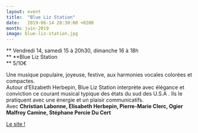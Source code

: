 ```yaml
---
layout: event
title:  "Blue Liz Station"
date:   2019-06-14 20:30:00 +0200
month: juin-2019
image: blue-liz-station.jpg
---
```


**
  Vendredi 14, samedi 15 à 20h30, dimanche 16 à 18h  
** **Blue Liz Station  
** 5/10€

Une musique populaire, joyeuse, festive, aux harmonies vocales colorées et compactes.  
Autour d’Elizabeth Herbepin, Blue Liz Station interprète avec élégance et conviction ce courant musical typique des états du sud des U.S.A . Ils le pratiquent avec une énergie et un plaisir communicatifs.  
Avec **Christian Labonne, Elisabeth Herbepin, Pierre-Marie Clerc, Ogier Malfroy Camine, Stéphane Percie Du Cert**

[Le site !](https://bluelizstation.com/)